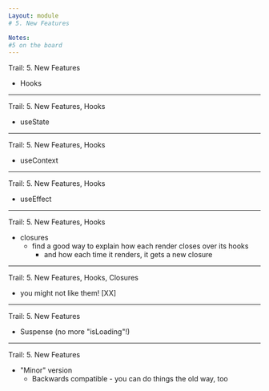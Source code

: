 ```yaml
---
Layout: module
# 5. New Features

Notes:
#5 on the board
---
```


Trail: 5. New Features

- Hooks

---

Trail: 5. New Features, Hooks

- useState

---

Trail: 5. New Features, Hooks

- useContext

---

Trail: 5. New Features, Hooks

- useEffect

---

Trail: 5. New Features, Hooks

- closures
  - find a good way to explain how each render closes over its hooks
    - and how each time it renders, it gets a new closure

---

Trail: 5. New Features, Hooks, Closures

- you might not like them! [XX]

---

Trail: 5. New Features

- Suspense (no more "isLoading"!)

---

Trail: 5. New Features

- "Minor" version
  - Backwards compatible - you can do things the old way, too
